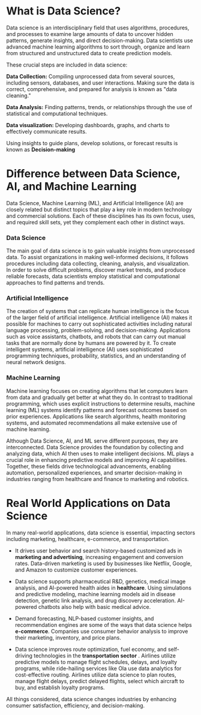 
# What is Data Science?


Data science is an interdisciplinary field that uses algorithms, procedures, and processes to examine large amounts of data to uncover hidden patterns, generate insights, and direct decision-making. Data scientists use advanced machine learning algorithms to sort through, organize and learn from structured and unstructured data to create prediction models.

These crucial steps are included in data science:

**Data Collection:** Compiling unprocessed data from several sources, including sensors, databases, and user interactions. Making sure the data is correct, comprehensive, and prepared for analysis is known as "data cleaning."

**Data Analysis:** Finding patterns, trends, or relationships through the use of statistical and computational techniques.

**Data visualization:** Developing dashboards, graphs, and charts to effectively communicate results.

Using insights to guide plans, develop solutions, or forecast results is known as **Decision-making**


# Difference between Data Science, AI, and Machine Learning

Data Science, Machine Learning (ML), and Artificial Intelligence (AI) are closely related but distinct topics that play a key role in modern technology and commercial solutions. Each of these disciplines has its own focus, uses, and required skill sets, yet they complement each other in distinct ways.  
  
### Data Science
The main goal of data science is to gain valuable insights from unprocessed data. To assist organizations in making well-informed decisions, it follows procedures including data collecting, cleaning, analysis, and visualization. In order to solve difficult problems, discover market trends, and produce reliable forecasts, data scientists employ statistical and computational approaches to find patterns and trends. 

### Artificial Intelligence
The creation of systems that can replicate human intelligence is the focus of the larger field of artificial intelligence. Artificial intelligence (AI) makes it possible for machines to carry out sophisticated activities including natural language processing, problem-solving, and decision-making. Applications such as voice assistants, chatbots, and robots that can carry out manual tasks that are normally done by humans are powered by it. To create intelligent systems, artificial intelligence (AI) uses sophisticated programming techniques, probability, statistics, and an understanding of neural network designs.

### Machine Learning
Machine learning focuses on creating algorithms that let computers learn from data and gradually get better at what they do. In contrast to traditional programming, which uses explicit instructions to determine results, machine learning (ML) systems identify patterns and forecast outcomes based on prior experiences. Applications like search algorithms, health monitoring systems, and automated recommendations all make extensive use of machine learning.
 
Although Data Science, AI, and ML serve different purposes, they are interconnected. Data Science provides the foundation by collecting and analyzing data, which AI then uses to make intelligent decisions. ML plays a crucial role in enhancing predictive models and improving AI capabilities. Together, these fields drive technological advancements, enabling automation, personalized experiences, and smarter decision-making in industries ranging from healthcare and finance to marketing and robotics.
# Real World Applications on Data Science

In many real-world applications, data science is essential, impacting sectors including marketing, healthcare, e-commerce, and transportation.  

  - It drives user behavior and search history-based customized ads in **marketing and advertising**, increasing engagement and conversion rates. Data-driven marketing is used by businesses like Netflix, Google, and Amazon to customize customer experiences.  
  
  - Data science supports pharmaceutical R&D, genetics, medical image analysis, and AI-powered health aides in **healthcare**. Using simulations and predictive modeling, machine learning models aid in disease detection, genetic link analysis, and drug discovery acceleration. AI-powered chatbots also help with basic medical advice.  
  
  - Demand forecasting, NLP-based customer insights, and recommendation engines are some of the ways that data science helps **e-commerce**. Companies use consumer behavior analysis to improve their marketing, inventory, and price plans.
  
  -  Data science improves route optimization, fuel economy, and self-driving technologies in the **transportation sector** . Airlines utilize predictive models to manage flight schedules, delays, and loyalty programs, while ride-hailing services like Ola use data analytics for cost-effective routing. Airlines utilize data science to plan routes, manage flight delays, predict delayed flights, select which aircraft to buy, and establish loyalty programs.
  
All things considered, data science changes industries by enhancing consumer satisfaction, efficiency, and decision-making.
